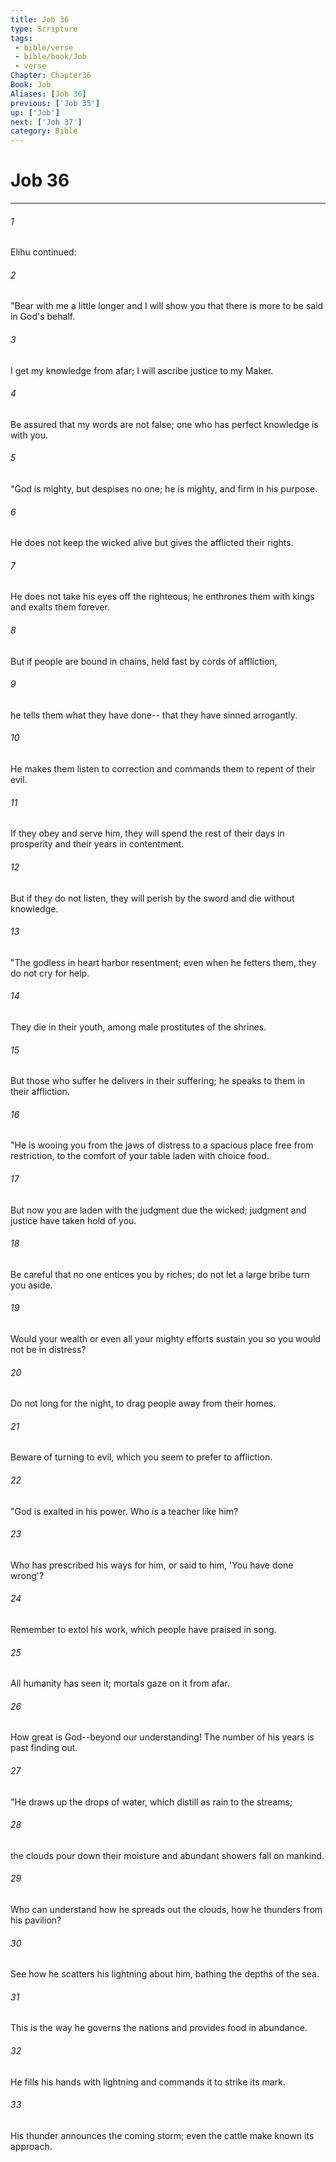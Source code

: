 ```yaml
---
title: Job 36
type: Scripture
tags:
 - bible/verse
 - bible/book/Job
 - verse
Chapter: Chapter36
Book: Job
Aliases: [Job 36]
previous: ['Job 35']
up: ['Job']
next: ['Job 37']
category: Bible
---
```

# Job 36

***


###### 1 
Elihu continued: 

###### 2 
"Bear with me a little longer and I will show you that there is more to be said in God's behalf. 

###### 3 
I get my knowledge from afar; I will ascribe justice to my Maker. 

###### 4 
Be assured that my words are not false; one who has perfect knowledge is with you. 

###### 5 
"God is mighty, but despises no one; he is mighty, and firm in his purpose. 

###### 6 
He does not keep the wicked alive but gives the afflicted their rights. 

###### 7 
He does not take his eyes off the righteous; he enthrones them with kings and exalts them forever. 

###### 8 
But if people are bound in chains, held fast by cords of affliction, 

###### 9 
he tells them what they have done-- that they have sinned arrogantly. 

###### 10 
He makes them listen to correction and commands them to repent of their evil. 

###### 11 
If they obey and serve him, they will spend the rest of their days in prosperity and their years in contentment. 

###### 12 
But if they do not listen, they will perish by the sword and die without knowledge. 

###### 13 
"The godless in heart harbor resentment; even when he fetters them, they do not cry for help. 

###### 14 
They die in their youth, among male prostitutes of the shrines. 

###### 15 
But those who suffer he delivers in their suffering; he speaks to them in their affliction. 

###### 16 
"He is wooing you from the jaws of distress to a spacious place free from restriction, to the comfort of your table laden with choice food. 

###### 17 
But now you are laden with the judgment due the wicked; judgment and justice have taken hold of you. 

###### 18 
Be careful that no one entices you by riches; do not let a large bribe turn you aside. 

###### 19 
Would your wealth or even all your mighty efforts sustain you so you would not be in distress? 

###### 20 
Do not long for the night, to drag people away from their homes. 

###### 21 
Beware of turning to evil, which you seem to prefer to affliction. 

###### 22 
"God is exalted in his power. Who is a teacher like him? 

###### 23 
Who has prescribed his ways for him, or said to him, 'You have done wrong'? 

###### 24 
Remember to extol his work, which people have praised in song. 

###### 25 
All humanity has seen it; mortals gaze on it from afar. 

###### 26 
How great is God--beyond our understanding! The number of his years is past finding out. 

###### 27 
"He draws up the drops of water, which distill as rain to the streams; 

###### 28 
the clouds pour down their moisture and abundant showers fall on mankind. 

###### 29 
Who can understand how he spreads out the clouds, how he thunders from his pavilion? 

###### 30 
See how he scatters his lightning about him, bathing the depths of the sea. 

###### 31 
This is the way he governs the nations and provides food in abundance. 

###### 32 
He fills his hands with lightning and commands it to strike its mark. 

###### 33 
His thunder announces the coming storm; even the cattle make known its approach. 
